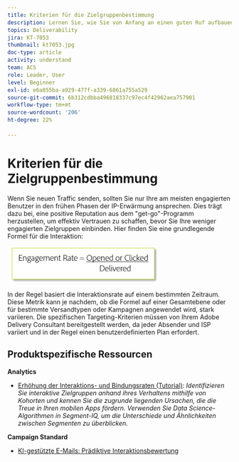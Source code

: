 ```yaml
---
title: Kriterien für die Zielgruppenbestimmung
description: Lernen Sie, wie Sie von Anfang an einen guten Ruf aufbauen, um effektiv Vertrauen zu schaffen, bevor Sie Ihre weniger engagierten Zielgruppen ansprechen.
topics: Deliverability
jira: KT-7053
thumbnail: kt7053.jpg
doc-type: article
activity: understand
team: ACS
role: Leader, User
level: Beginner
exl-id: e6a855ba-a929-477f-a339-6861a755a529
source-git-commit: 6b312cdbba496818337c97ec4f42962aea757901
workflow-type: tm+mt
source-wordcount: '206'
ht-degree: 22%

---
```


# Kriterien für die Zielgruppenbestimmung

Wenn Sie neuen Traffic senden, sollten Sie nur Ihre am meisten engagierten Benutzer in den frühen Phasen der IP-Erwärmung ansprechen. Dies trägt dazu bei, eine positive Reputation aus dem &quot;get-go&quot;-Programm herzustellen, um effektiv Vertrauen zu schaffen, bevor Sie Ihre weniger engagierten Zielgruppen einbinden. Hier finden Sie eine grundlegende Formel für die Interaktion:

![Interaktionsformel](../assets/formula-for-enagement.png)

In der Regel basiert die Interaktionsrate auf einem bestimmten Zeitraum. Diese Metrik kann je nachdem, ob die Formel auf einer Gesamtebene oder für bestimmte Versandtypen oder Kampagnen angewendet wird, stark variieren. Die spezifischen Targeting-Kriterien müssen von Ihrem Adobe Delivery Consultant bereitgestellt werden, da jeder Absender und ISP variiert und in der Regel einen benutzerdefinierten Plan erfordert.

## Produktspezifische Ressourcen

**Analytics**

* [Erhöhung der Interaktions- und Bindungsraten (Tutorial)](https://experienceleague.adobe.com/docs/analytics-learn/tutorials/mobile-app-analytics/measuring-mobile-analytics/how-to-increase-engagement-and-retention-rates.html?lang=en#mobile-app-analytics): *Identifizieren Sie interaktive Zielgruppen anhand ihres Verhaltens mithilfe von Kohorten und kennen Sie die zugrunde liegenden Ursachen, die die Treue in Ihren mobilen Apps fördern. Verwenden Sie Data Science-Algorithmen in Segment-IQ, um die Unterschiede und Ähnlichkeiten zwischen Segmenten zu überblicken.*

**Campaign Standard**

* [KI-gestützte E-Mails: Prädiktive Interaktionsbewertung](https://experienceleague.adobe.com/docs/campaign-standard/using/testing-and-sending/preparing-and-testing-messages/predictive.html#predictive-scoring)
